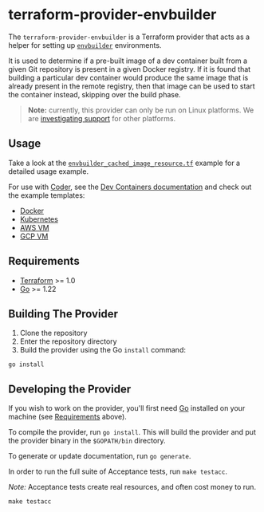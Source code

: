 # terraform-provider-envbuilder

The `terraform-provider-envbuilder` is a Terraform provider that acts as a helper for setting up [`envbuilder`](https://envbuilder.sh) environments.

It is used to determine if a pre-built image of a dev container built from a given Git repository is present in a given Docker registry.
If it is found that building a particular dev container would produce the same image that is already present in the remote registry, then that image can be used to start the container instead, skipping over the build phase.

> **Note:** currently, this provider can only be run on Linux platforms. We are [investigating support](https://github.com/coder/terraform-provider-envbuilder/issues/26) for other platforms. 

## Usage

Take a look at the [`envbuilder_cached_image_resource.tf`](./examples/resources/envbuilder_cached_image/envbuilder_cached_image_resource.tf) example for a detailed usage example.

For use with [Coder](https://github.com/coder/coder), see the [Dev Containers documentation](https://coder.com/docs/templates/dev-containers) and check out the example templates:
- [Docker](https://github.com/coder/coder/tree/main/examples/templates/devcontainer-docker)
- [Kubernetes](https://github.com/coder/coder/tree/main/examples/templates/devcontainer-kuberntes)
- [AWS VM](https://github.com/coder/coder/tree/main/examples/templates/devcontainer-aws-vm)
- [GCP VM](https://github.com/coder/coder/tree/main/examples/templates/devcontainer-gcp-vm)

## Requirements

- [Terraform](https://developer.hashicorp.com/terraform/downloads) >= 1.0
- [Go](https://golang.org/doc/install) >= 1.22

## Building The Provider

1. Clone the repository
1. Enter the repository directory
1. Build the provider using the Go `install` command:

```shell
go install
```

## Developing the Provider

If you wish to work on the provider, you'll first need [Go](http://www.golang.org) installed on your machine (see [Requirements](#requirements) above).

To compile the provider, run `go install`. This will build the provider and put the provider binary in the `$GOPATH/bin` directory.

To generate or update documentation, run `go generate`.

In order to run the full suite of Acceptance tests, run `make testacc`.

*Note:* Acceptance tests create real resources, and often cost money to run.

```shell
make testacc
```
